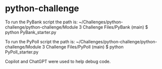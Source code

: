 # python-challenge

To run the PyBank script the path is: ~/Challenges/python-challenge/python-challenge/Module 3 Challenge Files/PyBank (main)
$ python PyBank_starter.py


To run the PyPoll script the path is: ~/Challenges/python-challenge/python-challenge/Module 3 Challenge Files/PyPoll (main)
$ python PyPoll_starter.py


Copilot and ChatGPT were used to help debug code.
